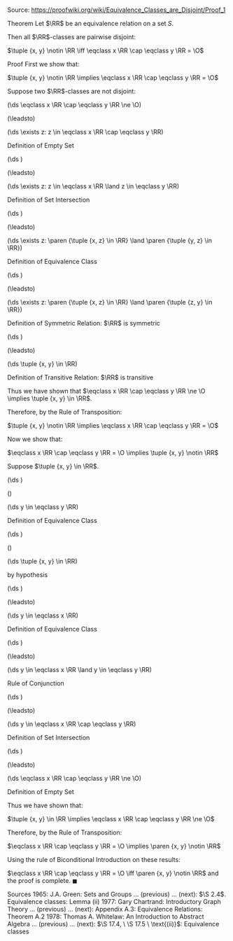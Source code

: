 # 

Source: https://proofwiki.org/wiki/Equivalence_Classes_are_Disjoint/Proof_1

Theorem
Let $\RR$ be an equivalence relation on a set $S$.

Then all $\RR$-classes are pairwise disjoint:

$\tuple {x, y} \notin \RR \iff \eqclass x \RR \cap \eqclass y \RR = \O$


Proof
First we show that:

$\tuple {x, y} \notin \RR \implies \eqclass x \RR \cap \eqclass y \RR = \O$

Suppose two $\RR$-classes are not disjoint:














\(\ds \eqclass x \RR \cap \eqclass y \RR \ne \O\)

\(\leadsto\)







\(\ds \exists z: z \in \eqclass x \RR \cap \eqclass y \RR\)





Definition of Empty Set














\(\ds \)

\(\leadsto\)







\(\ds \exists z: z \in \eqclass x \RR \land z \in \eqclass y \RR\)





Definition of Set Intersection














\(\ds \)

\(\leadsto\)







\(\ds \exists z: \paren {\tuple {x, z} \in \RR} \land \paren {\tuple {y, z} \in \RR}\)





Definition of Equivalence Class














\(\ds \)

\(\leadsto\)







\(\ds \exists z: \paren {\tuple {x, z} \in \RR} \land \paren {\tuple {z, y} \in \RR}\)





Definition of Symmetric Relation: $\RR$ is symmetric














\(\ds \)

\(\leadsto\)







\(\ds \tuple {x, y} \in \RR\)





Definition of Transitive Relation: $\RR$ is transitive




Thus we have shown that $\eqclass x \RR \cap \eqclass y \RR \ne \O \implies \tuple {x, y} \in \RR$.

Therefore, by the Rule of Transposition:

$\tuple {x, y} \notin \RR \implies \eqclass x \RR \cap \eqclass y \RR = \O$

Now we show that:

$\eqclass x \RR \cap \eqclass y \RR = \O \implies \tuple {x, y} \notin \RR$

Suppose $\tuple {x, y} \in \RR$.














\(\ds \)

\(\)







\(\ds y \in \eqclass y \RR\)





Definition of Equivalence Class














\(\ds \)

\(\)







\(\ds \tuple {x, y} \in \RR\)





by hypothesis














\(\ds \)

\(\leadsto\)







\(\ds y \in \eqclass x \RR\)





Definition of Equivalence Class














\(\ds \)

\(\leadsto\)







\(\ds y \in \eqclass x \RR \land y \in \eqclass y \RR\)





Rule of Conjunction














\(\ds \)

\(\leadsto\)







\(\ds y \in \eqclass x \RR \cap \eqclass y \RR\)





Definition of Set Intersection














\(\ds \)

\(\leadsto\)







\(\ds \eqclass x \RR \cap \eqclass y \RR \ne \O\)





Definition of Empty Set




Thus we have shown that:

$\tuple {x, y} \in \RR \implies \eqclass x \RR \cap \eqclass y \RR \ne \O$

Therefore, by the Rule of Transposition:

$\eqclass x \RR \cap \eqclass y \RR = \O \implies \paren {x, y} \notin \RR$

Using the rule of Biconditional Introduction on these results:

$\eqclass x \RR \cap \eqclass y \RR = \O \iff \paren {x, y} \notin \RR$
and the proof is complete.
$\blacksquare$


Sources
1965: J.A. Green: Sets and Groups ... (previous) ... (next): $\S 2.4$. Equivalence classes: Lemma $\text{(ii)}$
1977: Gary Chartrand: Introductory Graph Theory ... (previous) ... (next): Appendix $\text{A}.3$: Equivalence Relations: Theorem $\text{A}.2$
1978: Thomas A. Whitelaw: An Introduction to Abstract Algebra ... (previous) ... (next): $\S 17.4, \ \S 17.5 \ \text{(ii)}$: Equivalence classes




